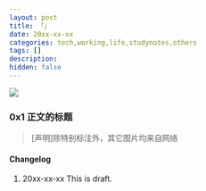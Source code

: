 ```yaml
---
layout: post
title: 「」
date: 20xx-xx-xx
categories: tech,working,life,studynotes,others
tags: []
description: 
hidden: false
---
```


![]( /assert/20_.jpg )

### 0x1 正文的标题






> [声明]除特别标注外，其它图片均来自网络

#### Changelog
1. 20xx-xx-xx  This is draft.
